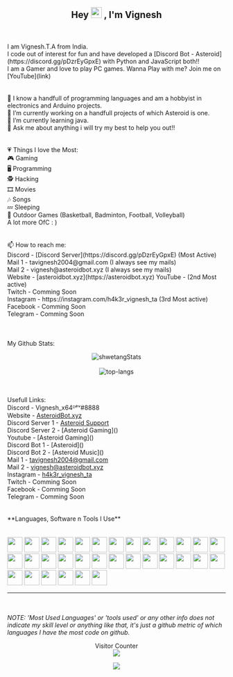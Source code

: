 <h2 align="center">Hey <img src="https://media.giphy.com/media/hvRJCLFzcasrR4ia7z/giphy.gif" width="25px"> , I'm Vignesh</a></h2>
<br><br>
I am Vignesh.T.A from India.<br>
I code out of interest for fun and have developed a [Discord Bot - Asteroid](https://discord.gg/pDzrEyGpxE) with Python and JavaScript both!!<br>
I am a Gamer and love to play PC games. Wanna Play with me? Join me on [YouTube](link)<br>
<br><br>
🔭 I know a handfull of programming languages and am a hobbyist in electronics and Arduino projects.<br>
🔭 I’m currently working on a handfull projects of which Asteroid is one.<br>
🌱 I’m currently learning java.<br>
💬 Ask me about anything i will try my best to help you out!!<br>
<br><br>
💗 Things I love the Most:<br>
🎮 Gaming<br>
🖥️ Programming<br>
🕵️ Hacking<br>
🎞️ Movies<br>
🎶 Songs<br>
💤 Sleeping<br>
🏀 Outdoor Games (Basketball, Badminton, Football, Volleyball)<br>
A lot more OfC : ) <br>
<br><br>
📫 How to reach me:<br>
Discord - [Discord Server](https://discord.gg/pDzrEyGpxE) (Most Active)<br>
Mail 1 - tavignesh2004@gmail.com (I always see my mails)<br>
Mail 2 - vignesh@asteroidbot.xyz (I always see my mails)<br>
Website - [asteroidbot.xyz](https://asteroidbot.xyz)
YouTube -  (2nd Most active)<br>
Twitch - Comming Soon<br>
Instagram - https://instagram.com/h4k3r_vignesh_ta (3rd Most active)<br>
Facebook - Comming Soon<br>
Telegram - Comming Soon<br>
<br><br>
<br>
My Github Stats:<br>
<p align="center">
  <img src="https://github-readme-stats.vercel.app/api?username=tavignesh&hide=issues,stars&count_private=true&show_icons=true&theme=tokyonight" alt="shwetangStats" />  
  <br />
  <br />
  <img src="https://github-readme-stats.vercel.app/api/top-langs/?username=tavignesh&layout=compact&theme=dark&langs_count=10" alt="top-langs" />
</p>
<br><br>
Usefull Links:<br>
Discord - Vignesh_x64ᴰᵉᵛ#8888 <br>
Website - <a href="https://asteroidbot.xyz">AsteroidBot.xyz</a><br>
Discord Server 1 - <a href="https://discord.gg/pDzrEyGpxE">Asteroid Support</a><br>
Discord Server 2 - [Asteroid Gaming]()<br>
Youtube - [Asteroid Gaming]()<br>
Discord Bot 1 - [Asteroid]()<br>
Discord Bot 2 - [Asteroid Music]()<br>
Mail 1 - <a href="mailto:tavignesh@gmail.com">tavignesh2004@gmail.com</a><br>
Mail 2 - <a href="mailto:vignesh@asteroidbot.xyz">vignesh@asteroidbot.xyz</a><br>
Instagram - <a href="https://instagram.com/h4k3r_vignesh_ta">h4k3r_vignesh_ta</a><br>
Twitch - Comming Soon<br>
Facebook - Comming Soon<br>
Telegram - Comming Soon<br>
<br><br>
**Languages, Software n Tools I Use**<br>
<br><br>
<code><img height="35rem" src="https://cdn.discordapp.com/attachments/829651215235153954/856772702421647380/pycharm.png" /></code>
<code><img height="35rem" src="https://cdn.discordapp.com/attachments/829651215235153954/855371362066759690/intelj.png" /></code>
<code><img height="35rem" src="https://cdn.discordapp.com/attachments/829651215235153954/855371447036018728/webstorm.png" /></code>
<code><img height="35rem" src="https://cdn.discordapp.com/attachments/829651215235153954/855371439023456306/u4e.png" /></code>
<code><img height="35rem" src="https://cdn.discordapp.com/attachments/829651215235153954/855371438155104266/unity.png" /></code>
<code><img height="35rem" src="https://cdn.discordapp.com/attachments/829651215235153954/855371438423670824/vsc.png" /></code>
<code><img height="35rem" src="https://cdn.discordapp.com/attachments/829651215235153954/855371432041381898/tightvnc.png" /></code>
<code><img height="35rem" src="https://cdn.discordapp.com/attachments/829651215235153954/855371427267346452/terinal.png" /></code>
<code><img height="35rem" src="https://cdn.discordapp.com/attachments/829651215235153954/855371422826627092/strmlabs.png" /></code>
<code><img height="35rem" src="https://cdn.discordapp.com/attachments/829651215235153954/855371419377991710/stckovr.png" /></code>
<code><img height="35rem" src="https://cdn.discordapp.com/attachments/829651215235153954/855371415884529676/python.png" /></code>
<code><img height="35rem" src="https://cdn.discordapp.com/attachments/829651215235153954/855371408909533214/premierpro.png" /></code>
<code><img height="35rem" src="https://cdn.discordapp.com/attachments/829651215235153954/855371407704457226/phpstorm.png" /></code>
<code><img height="35rem" src="https://cdn.discordapp.com/attachments/829651215235153954/855371381922463774/php.png" /></code>
<code><img height="35rem" src="https://cdn.discordapp.com/attachments/829651215235153954/855371375913074698/npp.png" /></code>
<code><img height="35rem" src="https://cdn.discordapp.com/attachments/829651215235153954/855371370748575754/nodejs.png" /></code>
<code><img height="35rem" src="https://cdn.discordapp.com/attachments/829651215235153954/855371370573725696/mspaint.png" /></code>
<code><img height="35rem" src="https://cdn.discordapp.com/attachments/829651215235153954/855371364272570378/js.png" /></code>
<code><img height="35rem" src="https://cdn.discordapp.com/attachments/829651215235153954/855371357580034058/html5.png" /></code>
<code><img height="35rem" src="https://cdn.discordapp.com/attachments/829651215235153954/855371353259376650/github1.png" /></code>
<code><img height="35rem" src="https://cdn.discordapp.com/attachments/829651215235153954/855371347542933564/git.png" /></code>
<code><img height="35rem" src="https://cdn.discordapp.com/attachments/829651215235153954/855371341846937610/filezilla.png" /></code>
<code><img height="35rem" src="https://cdn.discordapp.com/attachments/829651215235153954/855371338477600788/css3.png" /></code>
<code><img height="35rem" src="https://cdn.discordapp.com/attachments/829651215235153954/855371330908454913/cocos.jpg" /></code>
<code><img height="35rem" src="https://cdn.discordapp.com/attachments/829651215235153954/855371328613253140/c4d.png" /></code>
<code><img height="35rem" src="https://cdn.discordapp.com/attachments/829651215235153954/855371321256312842/c.png" /></code>
<code><img height="35rem" src="https://cdn.discordapp.com/attachments/829651215235153954/855371321680592916/c.png" /></code>
<code><img height="35rem" src="https://cdn.discordapp.com/attachments/829651215235153954/855371310674083870/brave.png" /></code>
<code><img height="35rem" src="https://cdn.discordapp.com/attachments/829651215235153954/855371303704068116/anydesk.png" /></code>
<code><img height="35rem" src="https://cdn.discordapp.com/attachments/829651215235153954/855371298208219187/anaconda.png" /></code>
<code><img height="35rem" src="https://cdn.discordapp.com/attachments/829651215235153954/855371295935430666/afterfx.png" /></code>
<code><img height="35rem" src="https://cdn.discordapp.com/attachments/829651215235153954/867631248112091196/ptero.png" /></code>

***
<br><br>
*NOTE: 'Most Used Languages' or 'tools used'  or any other info does not indicate my skill level or anything like that, it's just a github metric of which languages I have the most code on github.*
<br>
<p align="center"> 
  Visitor Counter<br>
  <img src="https://profile-counter.glitch.me/tavignesh/count.svg" />
</p>
<center><a href="https://discord.gg/pDzrEyGpxE"><img src="https://discordapp.com/api/guilds/780625655657791518/widget.png?style=banner4"></a></center>
